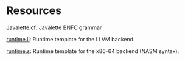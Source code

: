 Resources
=========

[Javalette.cf](Javalette.cf):
Javalette BNFC grammar

[runtime.ll](runtime.ll):
Runtime template for the LLVM backend.

[runtime.s](runtime.s):
Runtime template for the x86-64 backend (NASM syntax).
